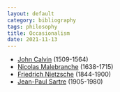 ```yaml
---
layout: default
category: bibliography
tags: philosophy
title: Occasionalism
date: 2021-11-13
---
```


* [John Calvin](https://en.wikipedia.org/wiki/John_Calvin) (1509-1564)
* [Nicolas Malebranche](https://en.wikipedia.org/wiki/Nicolas_Malebranche) (1638-1715)
* [Friedrich Nietzsche](https://en.wikipedia.org/wiki/Friedrich_Nietzsche) (1844-1900)
* [Jean-Paul Sartre](https://en.wikipedia.org/wiki/Jean-Paul_Sartre) (1905-1980)
